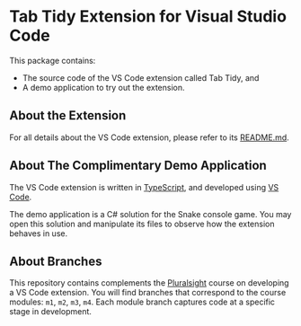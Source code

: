 # Tab Tidy Extension for Visual Studio Code

This package contains:
- The source code of the VS Code extension called Tab Tidy, and
- A demo application to try out the extension.

## About the Extension

For all details about the VS Code extension, please refer to its [README.md](my-extension/README.md).

## About The Complimentary Demo Application

The VS Code extension is written in [TypeScript](https://www.typescriptlang.org), and developed using [VS Code](https://code.visualstudio.com).

The demo application is a C# solution for the Snake console game. You may open this solution and manipulate its files to observe how the extension behaves in use.

## About Branches

This repository contains complements the [Pluralsight](https://pluralsight.com) course on developing a VS Code extension. You will find branches that correspond to the course modules: `m1`, `m2`, `m3`, `m4`. Each module branch captures code at a specific stage in development.